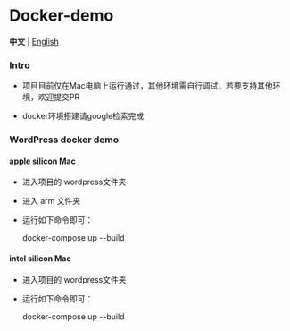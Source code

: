 # Docker-demo
**中文** | [English](/README_EN.md)

### Intro

- 项目目前仅在Mac电脑上运行通过，其他环境需自行调试，若要支持其他环境，欢迎提交PR

- docker环境搭建请google检索完成

### WordPress docker demo
#### apple silicon Mac
- 进入项目的 wordpress文件夹

- 进入 arm 文件夹

- 运行如下命令即可：

    docker-compose up --build


#### intel silicon Mac
- 进入项目的 wordpress文件夹

- 运行如下命令即可：

    docker-compose up --build
